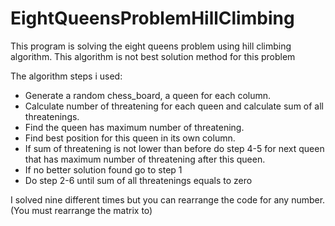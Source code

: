 # EightQueensProblemHillClimbing
This program is solving the eight queens problem using hill climbing algorithm.
This algorithm is not best solution method for this problem

The algorithm steps i used:
 - Generate a random chess_board, a queen for each column.
 - Calculate number of threatening for each queen and calculate sum of all threatenings.
 - Find the queen has maximum number of threatening.
 - Find best position for this queen in its own column.
 - If sum of threatening is not lower than before do step 4-5 for next queen that has maximum number of threatening after this queen.
 - If no better solution found go to step 1
 - Do step 2-6 until  sum of all threatenings equals to zero

I solved nine different times but you can rearrange the code for any number.(You must rearrange the matrix to)
